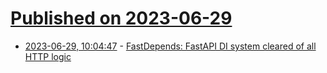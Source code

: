# [Published on 2023-06-29](index.md)

* [2023-06-29, 10:04:47](https://lobste.rs/s/smuqhv/fastdepends_fastapi_di_system_cleared) - [FastDepends: FastAPI DI system cleared of all HTTP logic](https://lancetnik.github.io/FastDepends/)
